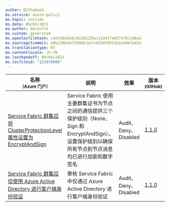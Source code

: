 ```yaml
---
author: DCtheGeek
ms.service: azure-policy
ms.topic: include
ms.date: 09/03/2021
ms.author: dacoulte
ms.custom: generated
ms.openlocfilehash: c4e538e424c4120a135ac12d4774827e70c148ad
ms.sourcegitcommit: e8b229b3ef22068c5e7cd294785532e144b7a45a
ms.translationtype: HT
ms.contentlocale: zh-CN
ms.lasthandoff: 09/04/2021
ms.locfileid: "123476800"
---
```

|名称<br /><sub>（Azure 门户）</sub> |说明 |效果 |版本<br /><sub>(GitHub)</sub> |
|---|---|---|---|
|[Service Fabric 群集应将 ClusterProtectionLevel 属性设置为 EncryptAndSign](https://portal.azure.com/#blade/Microsoft_Azure_Policy/PolicyDetailBlade/definitionId/%2Fproviders%2FMicrosoft.Authorization%2FpolicyDefinitions%2F617c02be-7f02-4efd-8836-3180d47b6c68) |Service Fabric 使用主要群集证书为节点之间的通信提供三个保护级别（None、Sign 和 EncryptAndSign）。 设置保护级别以确保所有节点到节点消息均已进行加密和数字签名 |Audit、Deny、Disabled |[1.1.0](https://github.com/Azure/azure-policy/blob/master/built-in-policies/policyDefinitions/Service%20Fabric/ServiceFabric_AuditClusterProtectionLevel_Audit.json) |
|[Service Fabric 群集应仅使用 Azure Active Directory 进行客户端身份验证](https://portal.azure.com/#blade/Microsoft_Azure_Policy/PolicyDetailBlade/definitionId/%2Fproviders%2FMicrosoft.Authorization%2FpolicyDefinitions%2Fb54ed75b-3e1a-44ac-a333-05ba39b99ff0) |审核 Service Fabric 中仅通过 Azure Active Directory 进行客户端身份验证 |Audit、Deny、Disabled |[1.1.0](https://github.com/Azure/azure-policy/blob/master/built-in-policies/policyDefinitions/Service%20Fabric/ServiceFabric_AuditADAuth_Audit.json) |
